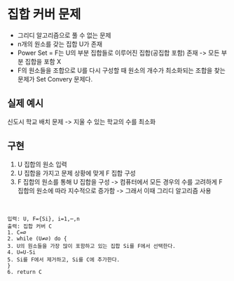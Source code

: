 
# 집합 커버 문제
- 그리디 알고리즘으로 풀 수 없는 문제
- n개의 원소를 갖는 집합 U가 존재
- Power Set = F는 U의 부분 집합들로 이루어진 집합(공집합 포함) 존재 -> 모든 부분 집합을 포함 X 
- F의 원소들을 조합으로 U를 다시 구성할 때 원소의 개수가 최소화되는 조합을 찾는 문제가 Set Convery 문제다.

## 실제 예시
신도시 학교 배치 문제 -> 지울 수 있는 학교의 수를 최소화


## 구현
1. U 집합의 원소 입력
2. U 집합을 가지고 문제 상황에 맞게 F 집합 구성
3. F 집합의 원소를 통해 U 집합을 구성 -> 컴퓨터에서 모든 경우의 수를 고려하게 F 집합의 원소에 따라 지수적으로 증가함 -> 그래서 이때 그리디 알고리즘 사용

</br>

    입력: U, F={Si}, i=1,⋯,n
    출력: 집합 커버 C
    1. C=∅
    2. while (U≠∅) do {
    3. U의 원소들을 가장 많이 포함하고 있는 집합 Si를 F에서 선택한다.
    4. U=U-Si
    5. Si를 F에서 제거하고, Si를 C에 추가한다.
    }
    6. return C
